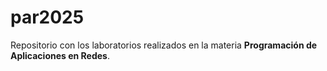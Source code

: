 # par2025
Repositorio con los laboratorios realizados en la materia **Programación de Aplicaciones en Redes**.
